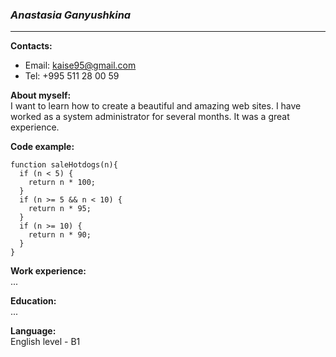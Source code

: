 ### ***Anastasia Ganyushkina***
___

**Contacts:** 
 * Email: kaise95@gmail.com
 * Tel: +995 511 28 00 59

**About myself:**  
I want to learn how to create a beautiful and amazing web sites. I have worked as a system administrator for several months. It was a great experience.

**Code example:**  
```
function saleHotdogs(n){
  if (n < 5) {
    return n * 100;
  }
  if (n >= 5 && n < 10) {
    return n * 95;
  }
  if (n >= 10) {
    return n * 90;
  }
}
```

**Work experience:**  
...

**Education:**  
...

**Language:**  
English level - B1